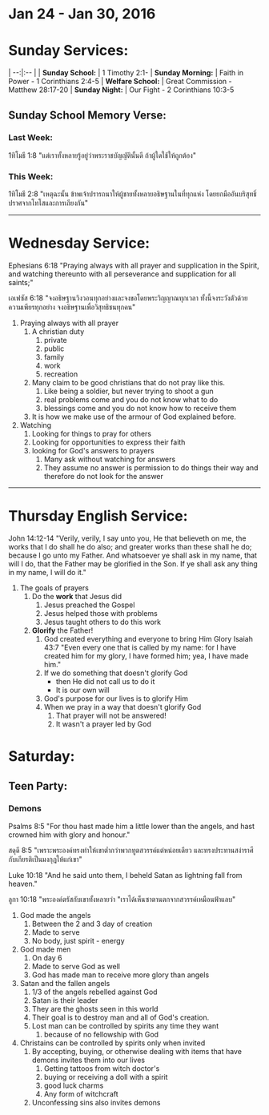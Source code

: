# Jan 24 - Jan 30, 2016
# Sunday Services:

| --:|:-- |
| **Sunday School:**  |	1 Timothy 2:1-
| **Sunday Morning:** |	Faith in Power - 1 Corinthians 2:4-5
| **Welfare School:** |	Great Commission - Matthew 28:17-20
| **Sunday Night:**   |  Our Fight - 2 Corinthians 10:3-5

## Sunday School Memory Verse:
### Last Week: 
1ทิโมธี 1:8 "แต่เราทั้งหลายรู้อยู่ว่าพระราชบัญญัตินั้นดี ถ้าผู้ใดใช้ให้ถูกต้อง"

### This Week:
1ทิโมธี 2:8 "เหตุฉะนั้น ข้าพเจ้าปรารถนาให้ผู้ชายทั้งหลายอธิษฐานในที่ทุกแห่ง โดยยกมืออันบริสุทธิ์ปราศจากโทโสและการเถียงกัน"

---
# Wednesday Service:
Ephesians 6:18 "Praying always with all prayer and supplication in the Spirit, and watching thereunto with all perseverance and supplication for all saints;"

เอเฟซัส 6:18 "จงอธิษฐานวิงวอนทุกอย่างและจงขอโดยพระวิญญาณทุกเวลา ทั้งนี้จงระวังตัวด้วยความเพียรทุกอย่าง จงอธิษฐานเพื่อวิสุทธิชนทุกคน"

1. Praying always with all prayer
	1. A christian duty
		1. private
		2. public
		3. family
		4. work
		5. recreation
	2. Many claim to be good christians that do not pray like this.
		1. Like being a soldier, but never trying to shoot a gun
		2. real problems come and you do not know what to do
		3. blessings come and you do not know how to receive them
	3. It is how we make use of the armour of God explained before.
2. Watching
	1. Looking for things to pray for others
	2. Looking for opportunities to express their faith
	3. looking for God's answers to prayers
		1. Many ask without watching for answers
		2. They assume no answer is permission to do things their way and therefore do not look for the answer

---

# Thursday English Service:
John 14:12-14 "Verily, verily, I say unto you, He that believeth on me, the works that I do shall he do also; and greater works than these shall he do; because I go unto my Father. And whatsoever ye shall ask in my name, that will I do, that the Father may be glorified in the Son. If ye shall ask any thing in my name, I will do it."

1. The goals of prayers
	1. Do the **work** that Jesus did
	   1. Jesus preached the Gospel
	   2. Jesus helped those with problems
	   3. Jesus taught others to do this work
	2. **Glorify** the Father!
	   1. God created everything and everyone to bring Him Glory
	      Isaiah 43:7 "Even every one that is called by my name: for I have created him for my glory, I have formed him; yea, I have made him."
         1. If we do something that doesn't glorify God
            - then He did not call us to do it
            - It is our own will
         2. God's purpose for our lives is to glorify Him
	   2. When we pray in a way that doesn't glorify God
	      1. That prayer will not be answered!
	      2. It wasn't a prayer led by God

# Saturday:

## Teen Party:

### Demons

Psalms 8:5 "For thou hast made him a little lower than the angels, and hast crowned him with glory and honour."

สดุดี 8:5 "เพราะพระองค์ทรงทำให้เขาต่ำกว่าพวกทูตสวรรค์แต่หน่อยเดียว และทรงประทานสง่าราศีกับเกียรติเป็นมงกุฎให้แก่เขา"

Luke 10:18 "And he said unto them, I beheld Satan as lightning fall from heaven."

ลูกา 10:18 "พระองค์ตรัสกับเขาทั้งหลายว่า "เราได้เห็นซาตานตกจากสวรรค์เหมือนฟ้าแลบ"

1. God made the angels
	1. Between the 2 and 3 day of creation
	2. Made to serve
	3. No body, just spirit - energy
2. God made men
	1. On day 6
	2. Made to serve God as well
	3. God has made man to receive more glory than angels
3. Satan and the fallen angels
	1. 1/3 of the angels rebelled against God
	2. Satan is their leader
	3. They are the ghosts seen in this world
	4. Their goal is to destroy man and all of God's creation.
	5. Lost man can be controlled by spirits any time they want
		1. because of no fellowship with God
4. Christains can be controlled by spirits only when invited
	1. By accepting, buying, or otherwise dealing with items that have demons invites them into our lives
		1. Getting tattoos from witch doctor's
		2. buying or receiving a doll with a spirit
		3. good luck charms
		4. Any form of witchcraft
	2. Unconfessing sins also invites demons